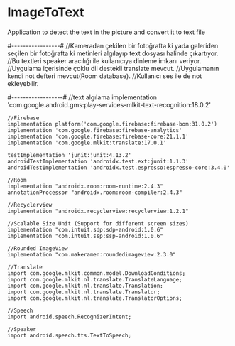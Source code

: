 # ImageToText
 Application to detect the text in the picture and convert it to text file
 
#-----------------#
 //Kameradan çekilen bir fotoğrafta ki yada galeriden seçilen bir fotoğrafta ki metinleri algılayıp text
	dosyası halinde çıkartıyor.
	//Bu textleri speaker aracılığı ile kullanıcıya dinleme imkanı veriyor.
	//Uygulama içerisinde çoklu dil destekli translate mevcut.
	//Uygulamanın kendi not defteri mevcut(Room database).
	//Kullanıcı ses ile de not ekleyebilir.
 
 #------------------#
 //text algılama
    implementation 'com.google.android.gms:play-services-mlkit-text-recognition:18.0.2'

    //Firebase
    implementation platform('com.google.firebase:firebase-bom:31.0.2')
    implementation 'com.google.firebase:firebase-analytics'
    implementation 'com.google.firebase:firebase-core:21.1.1'
    implementation 'com.google.mlkit:translate:17.0.1'

    testImplementation 'junit:junit:4.13.2'
    androidTestImplementation 'androidx.test.ext:junit:1.1.3'
    androidTestImplementation 'androidx.test.espresso:espresso-core:3.4.0'

    //Room
    implementation "androidx.room:room-runtime:2.4.3"
    annotationProcessor "androidx.room:room-compiler:2.4.3"

    //Recyclerview
    implementation "androidx.recyclerview:recyclerview:1.2.1"

    //Scalable Size Unit (Support for different screen sizes)
    implementation "com.intuit.sdp:sdp-android:1.0.6"
    implementation "com.intuit.ssp:ssp-android:1.0.6"

    //Rounded ImageView
    implementation "com.makeramen:roundedimageview:2.3.0"
    
    //Translate
    import com.google.mlkit.common.model.DownloadConditions;
    import com.google.mlkit.nl.translate.TranslateLanguage;
    import com.google.mlkit.nl.translate.Translation;
    import com.google.mlkit.nl.translate.Translator;
    import com.google.mlkit.nl.translate.TranslatorOptions;
 
    //Speech
    import android.speech.RecognizerIntent;

    //Speaker
    import android.speech.tts.TextToSpeech;
